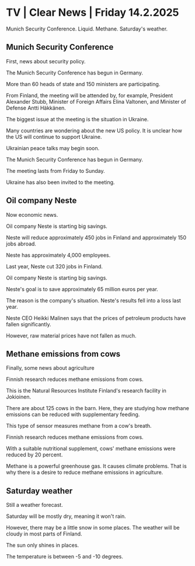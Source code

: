 # TV \| Clear News \| Friday 14.2.2025

Munich Security Conference. Liquid. Methane. Saturday's weather.

## Munich Security Conference

First, news about security policy.

The Munich Security Conference has begun in Germany.

More than 60 heads of state and 150 ministers are participating.

From Finland, the meeting will be attended by, for example, President Alexander Stubb, Minister of Foreign Affairs Elina Valtonen, and Minister of Defense Antti Häkkänen.

The biggest issue at the meeting is the situation in Ukraine.

Many countries are wondering about the new US policy. It is unclear how the US will continue to support Ukraine.

Ukrainian peace talks may begin soon.

The Munich Security Conference has begun in Germany.

The meeting lasts from Friday to Sunday.

Ukraine has also been invited to the meeting.

## Oil company Neste

Now economic news.

Oil company Neste is starting big savings.

Neste will reduce approximately 450 jobs in Finland and approximately 150 jobs abroad.

Neste has approximately 4,000 employees.

Last year, Neste cut 320 jobs in Finland.

Oil company Neste is starting big savings.

Neste's goal is to save approximately 65 million euros per year.

The reason is the company's situation. Neste's results fell into a loss last year.

Neste CEO Heikki Malinen says that the prices of petroleum products have fallen significantly.

However, raw material prices have not fallen as much.

## Methane emissions from cows

Finally, some news about agriculture

Finnish research reduces methane emissions from cows.

This is the Natural Resources Institute Finland's research facility in Jokioinen.

There are about 125 cows in the barn. Here, they are studying how methane emissions can be reduced with supplementary feeding.

This type of sensor measures methane from a cow's breath.

Finnish research reduces methane emissions from cows.

With a suitable nutritional supplement, cows' methane emissions were reduced by 20 percent.

Methane is a powerful greenhouse gas. It causes climate problems. That is why there is a desire to reduce methane emissions in agriculture.

## Saturday weather

Still a weather forecast.

Saturday will be mostly dry, meaning it won't rain.

However, there may be a little snow in some places. The weather will be cloudy in most parts of Finland.

The sun only shines in places.

The temperature is between -5 and -10 degrees.
